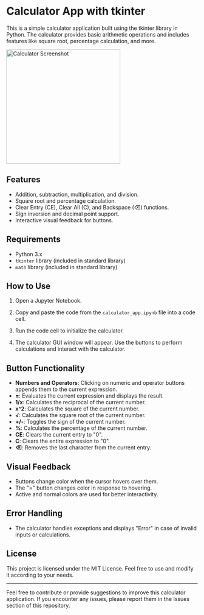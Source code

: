 # Calculator App with tkinter

This is a simple calculator application built using the tkinter library in Python. The calculator provides basic arithmetic operations and includes features like square root, percentage calculation, and more.

<img src="Calculator_App_with_Tkinter/Calculator Screenshot.png" alt="Calculator Screenshot" width="300"/>

## Features

- Addition, subtraction, multiplication, and division.
- Square root and percentage calculation.
- Clear Entry (CE), Clear All (C), and Backspace (⌫) functions.
- Sign inversion and decimal point support.
- Interactive visual feedback for buttons.

## Requirements

- Python 3.x
- `tkinter` library (included in standard library)
- `math` library (included in standard library)

## How to Use

1. Open a Jupyter Notebook.
2. Copy and paste the code from the `calculator_app.ipynb` file into a code cell.
3. Run the code cell to initialize the calculator.

4. The calculator GUI window will appear. Use the buttons to perform calculations and interact with the calculator.

## Button Functionality

- **Numbers and Operators**: Clicking on numeric and operator buttons appends them to the current expression.
- **=**: Evaluates the current expression and displays the result.
- **1/x**: Calculates the reciprocal of the current number.
- **x^2**: Calculates the square of the current number.
- **√**: Calculates the square root of the current number.
- **+/-**: Toggles the sign of the current number.
- **%**: Calculates the percentage of the current number.
- **CE**: Clears the current entry to "0".
- **C**: Clears the entire expression to "0".
- **⌫**: Removes the last character from the current entry.

## Visual Feedback

- Buttons change color when the cursor hovers over them.
- The "=" button changes color in response to hovering.
- Active and normal colors are used for better interactivity.

## Error Handling

- The calculator handles exceptions and displays "Error" in case of invalid inputs or calculations.

## License

This project is licensed under the MIT License. Feel free to use and modify it according to your needs.

---

Feel free to contribute or provide suggestions to improve this calculator application. If you encounter any issues, please report them in the Issues section of this repository.
